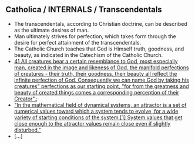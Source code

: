 ## Catholica / INTERNALS / Transcendentals
* The transcendentals, according to Christian doctrine, can be described as the ultimate desires of man.
* Man ultimately strives for perfection, which takes form through the desire for perfect attainment of the transcendentals.
* The Catholic Church teaches that God is Himself truth, goodness, and beauty, as indicated
in the Catechism of the Catholic Church.
* [41 All creatures bear a certain resemblance to God, most especially man, created in the image and likeness of God. the manifold perfections of creatures - their truth, their goodness, their beauty all reflect the infinite perfection of God. Consequently we can name God by taking his creatures" perfections as our starting point, "for from the greatness and beauty of created things comes a corresponding perception of their Creator".](http://www.vatican.va/archive/ENG0015/__PC.HTM);
* ["In the mathematical field of dynamical systems, an attractor is a set of numerical values toward which a system tends to evolve, for a wide variety of starting conditions of the system.[1] System values that get close enough to the attractor values remain close even if slightly disturbed."](https://en.wikipedia.org/wiki/Attractor)
* [...]
